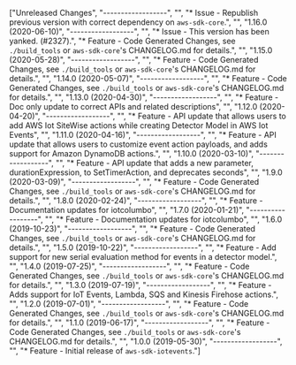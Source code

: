 ["Unreleased Changes", "------------------", "", "* Issue - Republish previous version with correct dependency on `aws-sdk-core`.", "", "1.16.0 (2020-06-10)", "------------------", "", "* Issue - This version has been yanked. (#2327).", "* Feature - Code Generated Changes, see `./build_tools` or `aws-sdk-core`'s CHANGELOG.md for details.", "", "1.15.0 (2020-05-28)", "------------------", "", "* Feature - Code Generated Changes, see `./build_tools` or `aws-sdk-core`'s CHANGELOG.md for details.", "", "1.14.0 (2020-05-07)", "------------------", "", "* Feature - Code Generated Changes, see `./build_tools` or `aws-sdk-core`'s CHANGELOG.md for details.", "", "1.13.0 (2020-04-30)", "------------------", "", "* Feature - Doc only update to correct APIs and related descriptions", "", "1.12.0 (2020-04-20)", "------------------", "", "* Feature - API update that allows users to add AWS Iot SiteWise actions while creating Detector Model in AWS Iot Events", "", "1.11.0 (2020-04-16)", "------------------", "", "* Feature - API update that allows users to customize event action payloads, and adds support for Amazon DynamoDB actions.", "", "1.10.0 (2020-03-10)", "------------------", "", "* Feature - API update that adds a new parameter, durationExpression, to SetTimerAction, and deprecates seconds", "", "1.9.0 (2020-03-09)", "------------------", "", "* Feature - Code Generated Changes, see `./build_tools` or `aws-sdk-core`'s CHANGELOG.md for details.", "", "1.8.0 (2020-02-24)", "------------------", "", "* Feature - Documentation updates for iotcolumbo", "", "1.7.0 (2020-01-21)", "------------------", "", "* Feature - Documentation updates for iotcolumbo", "", "1.6.0 (2019-10-23)", "------------------", "", "* Feature - Code Generated Changes, see `./build_tools` or `aws-sdk-core`'s CHANGELOG.md for details.", "", "1.5.0 (2019-10-22)", "------------------", "", "* Feature - Add support for new serial evaluation method for events in a detector model.", "", "1.4.0 (2019-07-25)", "------------------", "", "* Feature - Code Generated Changes, see `./build_tools` or `aws-sdk-core`'s CHANGELOG.md for details.", "", "1.3.0 (2019-07-19)", "------------------", "", "* Feature - Adds support for IoT Events, Lambda, SQS and Kinesis Firehose actions.", "", "1.2.0 (2019-07-01)", "------------------", "", "* Feature - Code Generated Changes, see `./build_tools` or `aws-sdk-core`'s CHANGELOG.md for details.", "", "1.1.0 (2019-06-17)", "------------------", "", "* Feature - Code Generated Changes, see `./build_tools` or `aws-sdk-core`'s CHANGELOG.md for details.", "", "1.0.0 (2019-05-30)", "------------------", "", "* Feature - Initial release of `aws-sdk-iotevents`."]